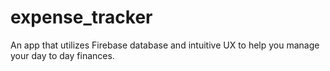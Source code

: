 # expense_tracker
An app that utilizes Firebase database and intuitive UX to help you manage your day to day finances.

